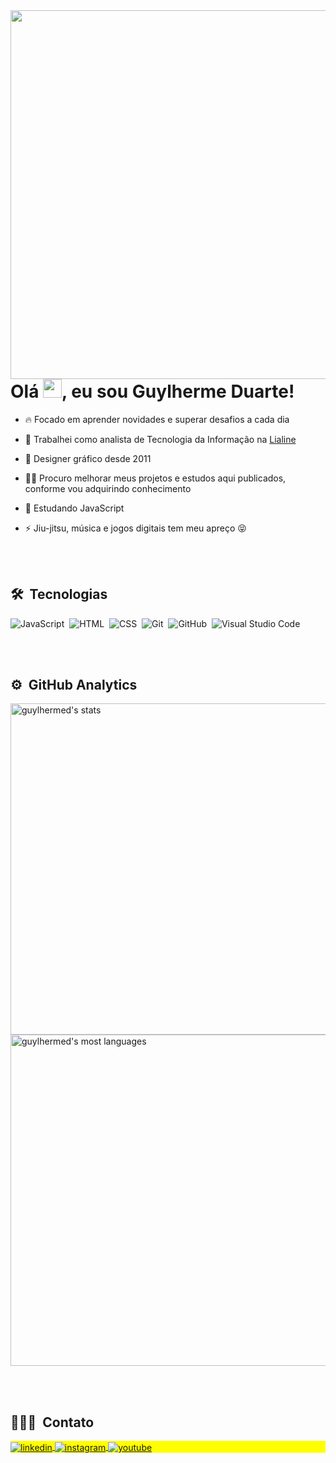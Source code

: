<img align="right" height="590em" src="https://raw.githubusercontent.com/gist/guylhermed/86e84ef28424b6eb5fb04be128171b9f/raw/a91e82064fdc8a3f60e8b21dc7a3fb804cbae790/githubcard.svg"/>
<h1 align="left">Olá <img src="https://raw.githubusercontent.com/kaueMarques/kaueMarques/master/hi.gif" width="30px">, eu sou Guylherme Duarte!</h1>

- 🔥 Focado em aprender novidades e superar desafios a cada dia

- 🔭 Trabalhei como analista de Tecnologia da Informação na [Lialine](https://br.linkedin.com/company/lia-line-cal%C3%A7ados)

- 🎨 Designer gráfico desde 2011

- 👨‍💻 Procuro melhorar meus projetos e estudos aqui publicados, conforme vou adquirindo conhecimento

- 🌱 Estudando JavaScript

- ⚡ Jiu-jitsu, música e jogos digitais tem meu apreço 😝

<br><br>

## 🛠 &nbsp;Tecnologias

![JavaScript](https://img.shields.io/badge/-JavaScript-05122A?style=flat&logo=javascript)&nbsp;
![HTML](https://img.shields.io/badge/-HTML-05122A?style=flat&logo=HTML5)&nbsp;
![CSS](https://img.shields.io/badge/-CSS-05122A?style=flat&logo=CSS3&logoColor=1572B6)&nbsp;
![Git](https://img.shields.io/badge/-Git-05122A?style=flat&logo=git)&nbsp;
![GitHub](https://img.shields.io/badge/-GitHub-05122A?style=flat&logo=github)&nbsp;
![Visual Studio Code](https://img.shields.io/badge/-Visual%20Studio%20Code-05122A?style=flat&logo=visual-studio-code&logoColor=007ACC)&nbsp;

<br><br>

## ⚙️ &nbsp;GitHub Analytics

<p align="left">
<img width="530em" src="https://github-readme-stats.vercel.app/api?username=guylhermed&show_icons=true&theme=vision-friendly-dark" alt="guylhermed's stats"/>
<img width="530em" src="https://github-readme-stats.vercel.app/api/top-langs/?username=guylhermed&layout=compact&theme=vision-friendly-dark" alt="guylhermed's most languages"/>
</p>

<br><br>

## 👨🏽‍🦲 &nbsp;Contato

<p align="left" style="background:yellow">
<a href="https://linkedin.com/in/guylhermed" target="_blank">
  <img align="center" src="https://img.shields.io/badge/-guylhermed-05122A?style=flat&logo=linkedin" alt="linkedin"/>
</a>
<a href="https://instagram.com/guylhermed" target="_blank">
 <img align="center" src="https://img.shields.io/badge/-guylhermed-05122A?style=flat&logo=instagram" alt="instagram"/>
</a>
<a href="https://www.behance.net/guylhermed" target="_blank">
 <img align="center" src="https://img.shields.io/badge/-guylhermed-05122A?style=flat&logo=behance" alt="youtube"/>
</a>
</p>
